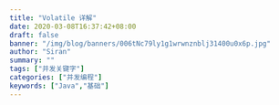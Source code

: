 ```yaml
---
title: "Volatile 详解"
date: 2020-03-08T16:37:42+08:00
draft: false
banner: "/img/blog/banners/006tNc79ly1g1wrwnznblj31400u0x6p.jpg"
author: "Siran"
summary: ""
tags: ["并发关键字"]
categories: ["并发编程"]
keywords: ["Java","基础"]
---
```

